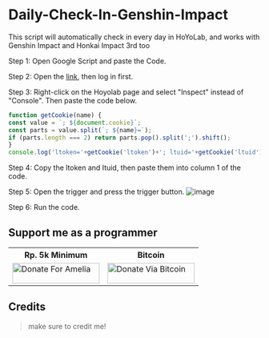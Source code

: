 # Daily-Check-In-Genshin-Impact
This script will automatically check in every day in HoYoLab, and works with Genshin Impact and Honkai Impact 3rd too

Step 1: Open Google Script and paste the Code.

Step 2: Open the [link](https://act.hoyolab.com/bbs/event/signin/hkrpg/index.html?act_id=e202303301540311&hyl_auth_required=true&hyl_presentation_style=fullscreen&utm_source=hoyolab&utm_medium=tools&utm_campaign=checkin&utm_id=6&lang=en-us&bbs_theme=dark&bbs_theme_device=1), then log in first.

Step 3: Right-click on the Hoyolab page and select "Inspect" instead of "Console". Then paste the code below.
```js
function getCookie(name) {
const value = `; ${document.cookie}`;
const parts = value.split(`; ${name}=`);
if (parts.length === 2) return parts.pop().split(';').shift();
}
console.log('ltoken='+getCookie('ltoken')+'; ltuid='+getCookie('ltuid')+';');
```
Step 4: Copy the ltoken and Ituid, then paste them into column 1 of the code.

Step 5: Open the trigger and press the trigger button.
![image](https://github.com/Julius-Ulee/Daily-Check-In-Genshin-Impact/assets/61336116/567cc2c7-4b50-4de4-a05d-e84d463b5447)

Step 6: Run the code.

## Support me as a programmer 
<table>
    <tr>
      <th>Rp. 5k Minimum</th>
      <th>Bitcoin</th>
    <tr>
      <td>
        <a href="https://saweria.co/AmeliaBotDiscord"><img title="💵 Saweria" src="https://user-images.githubusercontent.com/26188697/180601310-e82c63e4-412b-4c36-b7b5-7ba713c80380.png" alt="Donate For Amelia" height="41" width="174" /></a>
      </td>
      <td>
        <a href="https://julius-ulee.github.io/Donate/"><img title="🪙 Bitcoin" src="https://img.shields.io/badge/Bitcoin-EAB300?style=for-the-badge&logo=Bitcoin%20SV&logoColor=white" alt="Donate Via Bitcoin" height="41" width="174" /></a>
      </td>
    </tr>
  </table>

  ## Credits
  > make sure to credit me!
